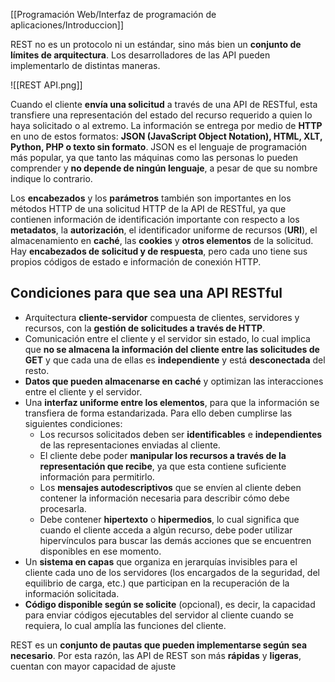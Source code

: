 [[Programación Web/Interfaz de programación de aplicaciones/Introduccion]]

REST no es un protocolo ni un estándar, sino más bien un **conjunto de límites de arquitectura**. Los desarrolladores de las API pueden implementarlo de distintas maneras.

![[REST API.png]]

Cuando el cliente **envía una solicitud** a través de una API de RESTful, esta transfiere una representación del estado del recurso requerido a quien lo haya solicitado o al extremo. La información se entrega por medio de **HTTP** en uno de estos formatos: **JSON (JavaScript Object Notation), HTML, XLT, Python, PHP o texto sin formato**. JSON es el lenguaje de programación más popular, ya que tanto las máquinas como las personas lo pueden comprender y **no depende de ningún lenguaje**, a pesar de que su nombre indique lo contrario. 

Los **encabezados** y los **parámetros** también son importantes en los métodos HTTP de una solicitud HTTP de la API de RESTful, ya que contienen información de identificación importante con respecto a los **metadatos**, la **autorización**, el identificador uniforme de recursos (**URI**), el almacenamiento en **caché**, las **cookies** y **otros elementos** de la solicitud. Hay **encabezados de solicitud y de respuesta**, pero cada uno tiene sus propios códigos de estado e información de conexión HTTP.

## Condiciones para que sea una API RESTful

- Arquitectura **cliente-servidor** compuesta de clientes, servidores y recursos, con la **gestión de solicitudes a través de HTTP**.
- Comunicación entre el cliente y el servidor sin estado, lo cual implica que **no se almacena la información del cliente entre las solicitudes de GET** y que cada una de ellas es **independiente** y está **desconectada** del resto.
- **Datos que pueden almacenarse en caché** y optimizan las interacciones entre el cliente y el servidor.
- Una **interfaz uniforme entre los elementos**, para que la información se transfiera de forma estandarizada. Para ello deben cumplirse las siguientes condiciones:
	- Los recursos solicitados deben ser **identificables** e **independientes** de las representaciones enviadas al cliente.
	- El cliente debe poder **manipular los recursos a través de la representación que recibe**, ya que esta contiene suficiente información para permitirlo.
	- Los **mensajes autodescriptivos** que se envíen al cliente deben contener la información necesaria para describir cómo debe procesarla.
	- Debe contener **hipertexto** o **hipermedios**, lo cual significa que cuando el cliente acceda a algún recurso, debe poder utilizar hipervínculos para buscar las demás acciones que se encuentren disponibles en ese momento.
- Un **sistema en capas** que organiza en jerarquías invisibles para el cliente cada uno de los servidores (los encargados de la seguridad, del equilibrio de carga, etc.) que participan en la recuperación de la información solicitada.
- **Código disponible según se solicite** (opcional), es decir, la capacidad para enviar códigos ejecutables del servidor al cliente cuando se requiera, lo cual amplía las funciones del cliente. 

REST es un **conjunto de pautas que pueden implementarse según sea necesario**. Por esta razón, las API de REST son más **rápidas** y **ligeras**, cuentan con mayor capacidad de ajuste